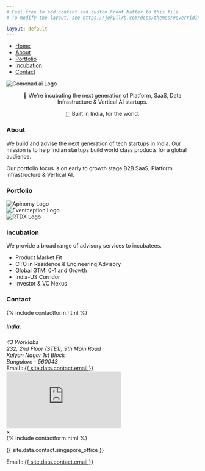 ```yaml
---
# Feel free to add content and custom Front Matter to this file.
# To modify the layout, see https://jekyllrb.com/docs/themes/#overriding-theme-defaults

layout: default
---
```


<nav class="navbar">
    <div class="container">
        <div class="menu-toggle" id="mobile-menu">
            <span class="bar"></span>
            <span class="bar"></span>
            <span class="bar"></span>
        </div>
        <ul class="nav-list">
            <li><a href="/#home">Home</a></li>
            <li><a href="/#about">About</a></li>
            <li><a href="/#portfolio">Portfolio</a></li>
            <li><a href="/#incubation">Incubation</a></li>
            <li><a href="/#contact">Contact</a></li>
        </ul>
    </div>
</nav>
<section>
    <section id="home">
        <div class="container">
            <div class="logo">
                <img src="{{ 'assets/images/ComonadLogoConcept.png' | relative_url }}" alt="Comonad.ai Logo">
            </div>
            <div class="desc">
                <center><p> 🚀 We're incubating the next generation of Platform, SaaS, Data Infrastructure & Vertical AI startups.</p>
                <p>🇮 Built in India, for the world.</p></center>
            </div>
        </div>
    </section>
    <section id="about">
        <div class="container">
            <h3>About</h3>
            <div class="desc">
                <p>We build and advise the next generation of tech startups in India. Our mission is to help Indian startups build world class products for a global audience.</p>
                <p>Our portfolio focus is on early to growth stage B2B SaaS, Platform infrastructure & Vertical AI.</p>
            </div>
        </div>
    </section>
    <section id="portfolio">
        <div class="container">
            <h3>Portfolio</h3>
            <div class="product-logs">
                <div class="prod-logo">
                    <img src="{{'assets/images/apinomy-logo.png' | relative_url}}" alt="Apinomy Logo">
                </div>
                <div class="prod-logo">
                    <img src="{{'assets/images/eventception-logo.png' | relative_url}}" alt="Eventception Logo">
                </div>
                <div class="prod-logo">
                    <img src="{{'assets/images/rtdx-logo.png' | relative_url}}" alt="RTDX Logo">
                </div>
            </div>
        </div>
    </section>
    <section id="incubation">
        <div class="container">
        <h3>Incubation</h3>
            <div class="desc">
                <p>We provide a broad range of advisory services to incubatees.</p>
                <ul>
                    <li>Product Market Fit</li>
                    <li>CTO in Residence & Engineering Advisory</li>
                    <li>Global GTM: 0-1 and Growth</li>
                    <li>India-US Corridor</li>
                    <li>Investor & VC Nexus</li>
                </ul>
            </div>
        </div>
    </section>
    <section id="contact">
    <div class="container">
    <h3>Contact</h3>
    <div class="contact-container">
                <div class="hbspot-form">
                    {% include contactform.html %}
                </div>
                <div class="address-info">
                    <div>
                        <!-- <h5 class="mt-4">Singapore</h5> -->
                        <!-- <p>{{ site.data.contact.singapore_office }}</p> -->
                        <div class="address">
                <h5>India.</h5>
                <address>
                    43 Worklabs <br>
                    232, 2nd Floor (STE1), 9th Main Road<br>
                    Kalyan Nagar 1st Block <br>
                    Bangalore - 560043
                </address>
                </div>
                        <!-- <p><a href="tel: {{ site.data.contact.phone }}"> {{ site.data.contact.phone_in }} </a></p> -->
                        <div class="d-flex email-block">
                            <span>Email : </span>
                            <a href="mailto: {{ site.data.contact.email }}">{{ site.data.contact.email }}</a>
                        </div>
                        <iframe src="https://www.google.com/maps/embed?pb=!1m13!1m8!1m3!1d242.95558230905038!2d77.6472345735718!3d13.01723905224784!3m2!1i1024!2i768!4f13.1!3m2!1m1!2zMTPCsDAxJzAyLjgiTiA3N8KwMzgnNTAuOSJF!5e0!3m2!1sen!2sin!4v1741870155131!5m2!1sen!2sin"  style="border:0;" allowfullscreen="" loading="lazy" referrerpolicy="no-referrer-when-downgrade"></iframe>
                    </div>
                </div>
            </div>
        </div>
    </section>
    <div id="contact-modal" class="modal">
        <div class="modal-content">
            <span class="close">&times;</span>
            <div class="flex">
                <div class="col-12 col-md-6 hbspot-form">
                    {% include contactform.html %}
                </div>
                <div class="col-12 col-md-6 address-info">
                    <div>
                        <!-- <h5 class="mt-4">Singapore</h5> -->
                        <p>{{ site.data.contact.singapore_office }}</p>
                        <!-- <p><a href="tel: {{ site.data.contact.phone }}"> {{ site.data.contact.phone_in }} </a></p> -->
                        <div class="d-flex email-block">
                            <span>Email : </span>
                            <a href="mailto: {{ site.data.contact.email }}">{{ site.data.contact.email }}</a>
                        </div>
                    </div>
                </div>
            </div>
        </div>
    </div>  
</section>
<script>
     document.addEventListener('DOMContentLoaded', function () {
    const mobileMenu = document.getElementById('mobile-menu');
    const navList = document.querySelector('.nav-list');
    const navLinks = document.querySelectorAll('.nav-list li a');
    // Toggle mobile menu
    mobileMenu.addEventListener('click', function () {
        navList.classList.toggle('active');
    });
    // Close mobile menu when a link is clicked
    navLinks.forEach(link => {
        link.addEventListener('click', function () {
            navList.classList.remove('active');
        });
    });
})
</script>
